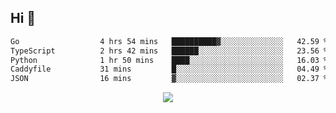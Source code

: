 ## Hi 👋

<!--START_SECTION:waka-->

```txt
Go                  4 hrs 54 mins   ██████████▓░░░░░░░░░░░░░░   42.59 %
TypeScript          2 hrs 42 mins   ██████░░░░░░░░░░░░░░░░░░░   23.56 %
Python              1 hr 50 mins    ████░░░░░░░░░░░░░░░░░░░░░   16.03 %
Caddyfile           31 mins         █░░░░░░░░░░░░░░░░░░░░░░░░   04.49 %
JSON                16 mins         ▓░░░░░░░░░░░░░░░░░░░░░░░░   02.37 %
```

<!--END_SECTION:waka-->

<p align="center">
  <a href="https://wakatime.com/@d93f0e24-e3ad-4f8d-9b8b-385bab9124f6">
    <img src="https://wakatime.com/badge/user/d93f0e24-e3ad-4f8d-9b8b-385bab9124f6.svg" />
  </a>
</p>
